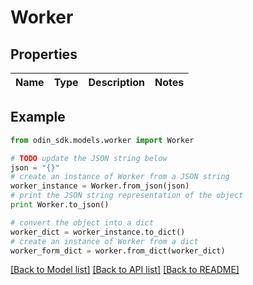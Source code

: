 # Worker


## Properties

Name | Type | Description | Notes
------------ | ------------- | ------------- | -------------

## Example

```python
from odin_sdk.models.worker import Worker

# TODO update the JSON string below
json = "{}"
# create an instance of Worker from a JSON string
worker_instance = Worker.from_json(json)
# print the JSON string representation of the object
print Worker.to_json()

# convert the object into a dict
worker_dict = worker_instance.to_dict()
# create an instance of Worker from a dict
worker_form_dict = worker.from_dict(worker_dict)
```
[[Back to Model list]](../README.md#documentation-for-models) [[Back to API list]](../README.md#documentation-for-api-endpoints) [[Back to README]](../README.md)


